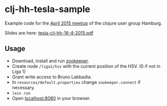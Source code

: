 # clj-hh-tesla-sample

Example code for the [April 2015 meetup](http://www.meetup.com/ClojureUserGroupHH/events/220246768/) of the clojure user group Hamburg.

Slides are here: [tesla-clj-hh-16-4-2015.pdf](tesla-clj-hh-16-4-2015.pdf)

## Usage

* Download, install and run [zookeeper](http://zookeeper.apache.org/).
* Create node ```/liga1/hsv``` with the current position of the HSV. (0 if not in Liga 1)
* Grant write access to Bruno Labbadia.
* In ```resources/default.properties``` change ```zookeeper.connect``` if necessary.
* ```lein run```
* Open [localhost:8080](localhost:8080) in your browser.
